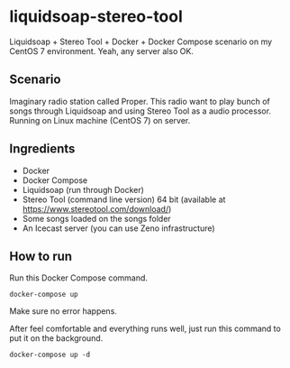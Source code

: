 # liquidsoap-stereo-tool
Liquidsoap + Stereo Tool + Docker + Docker Compose scenario on my CentOS 7 environment. Yeah, any server also OK.

## Scenario
Imaginary radio station called Proper. This radio want to play bunch of songs through Liquidsoap and using Stereo Tool as a audio processor. Running on Linux machine (CentOS 7) on server.

## Ingredients
- Docker
- Docker Compose
- Liquidsoap (run through Docker)
- Stereo Tool (command line version) 64 bit (available at https://www.stereotool.com/download/)
- Some songs loaded on the songs folder
- An Icecast server (you can use Zeno infrastructure)

## How to run
Run this Docker Compose command.

```
docker-compose up
```

Make sure no error happens.

After feel comfortable and everything runs well, just run this command to put it on the background.

```
docker-compose up -d
```

